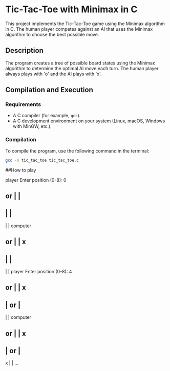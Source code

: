 # Tic-Tac-Toe with Minimax in C

This project implements the Tic-Tac-Toe game using the Minimax algorithm in C. The human player competes against an AI that uses the Minimax algorithm to choose the best possible move.

## Description

The program creates a tree of possible board states using the Minimax algorithm to determine the optimal AI move each turn. The human player always plays with 'o' and the AI ​​plays with 'x'.

## Compilation and Execution

### Requirements

- A C compiler (for example, `gcc`).
- A C development environment on your system (Linux, macOS, Windows with MinGW, etc.).

### Compilation

To compile the program, use the following command in the terminal:

```bash
gcc -o tic_tac_toe tic_tac_toe.c
```
##How to play

player
Enter position (0-8): 0

 or | |
-----------
 | |
-----------
 | |
computer

 or | | x
-----------
 | |
-----------
 | |
player
Enter position (0-8): 4

 or | | x
-----------
 | or |
-----------
 | |
computer

 or | | x
-----------
 | or |
-----------
 x | |
...
